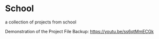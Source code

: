 # School
a collection of projects from school

Demonstration of the Project File Backup: https://youtu.be/ss6qtMmECGk
